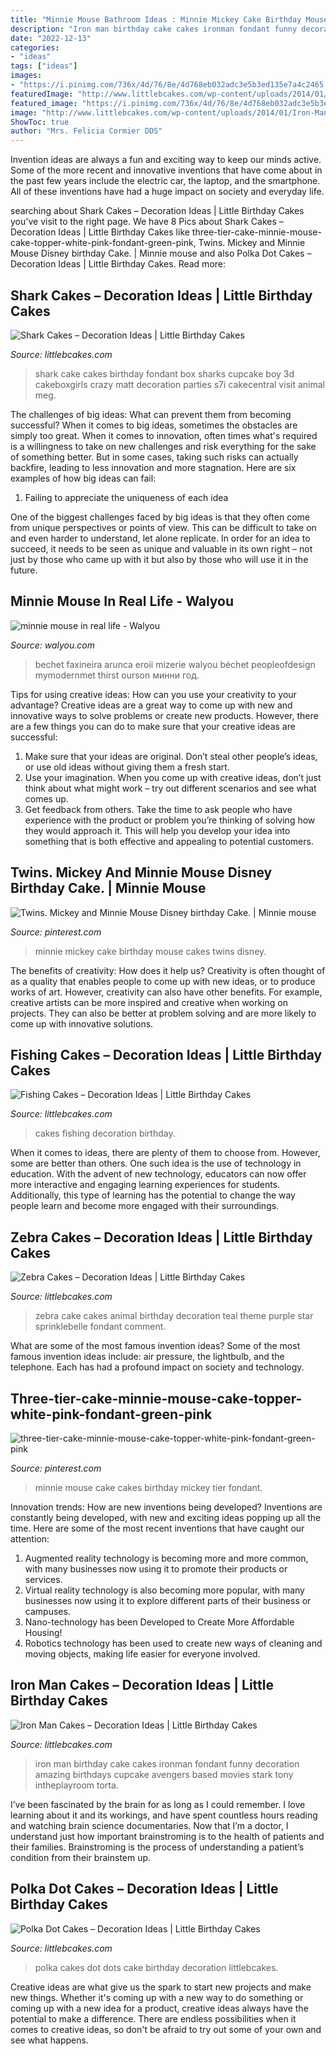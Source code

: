 ```yaml
---
title: "Minnie Mouse Bathroom Ideas : Minnie Mickey Cake Birthday Mouse Cakes Twins Disney"
description: "Iron man birthday cake cakes ironman fondant funny decoration amazing birthdays cupcake avengers based movies stark tony intheplayroom torta"
date: "2022-12-13"
categories:
- "ideas"
tags: ["ideas"]
images:
- "https://i.pinimg.com/736x/4d/76/8e/4d768eb032adc3e5b3ed135e7a4c2465.jpg"
featuredImage: "http://www.littlebcakes.com/wp-content/uploads/2014/01/Zebra-Cake-Pictures.jpg"
featured_image: "https://i.pinimg.com/736x/4d/76/8e/4d768eb032adc3e5b3ed135e7a4c2465.jpg"
image: "http://www.littlebcakes.com/wp-content/uploads/2014/01/Iron-Man-Cake-Design.jpg"
ShowToc: true
author: "Mrs. Felicia Cormier DDS"
---
```



Invention ideas are always a fun and exciting way to keep our minds active. Some of the more recent and innovative inventions that have come about in the past few years include the electric car, the laptop, and the smartphone. All of these inventions have had a huge impact on society and everyday life.

	

		
searching about Shark Cakes – Decoration Ideas | Little Birthday Cakes you've visit to the right page. We have 8 Pics about Shark Cakes – Decoration Ideas | Little Birthday Cakes like three-tier-cake-minnie-mouse-cake-topper-white-pink-fondant-green-pink, Twins. Mickey and Minnie Mouse Disney birthday Cake. | Minnie mouse and also Polka Dot Cakes – Decoration Ideas | Little Birthday Cakes. Read more:
		
    
## Shark Cakes – Decoration Ideas | Little Birthday Cakes

<img loading=lazy src="http://www.littlebcakes.com/wp-content/uploads/2013/08/Shark-Cakes.jpg" onerror="this.onerror=null;this.src='https://tse3.mm.bing.net/th?id=OIP.cRhEQkKs_9hiKBnqsUK2vgHaE8&amp;pid=15.1';" alt="Shark Cakes – Decoration Ideas | Little Birthday Cakes">

_Source: littlebcakes.com_

>shark cake cakes birthday fondant box sharks cupcake boy 3d cakeboxgirls crazy matt decoration parties s7i cakecentral visit animal meg. 

	

The challenges of big ideas: What can prevent them from becoming successful?
When it comes to big ideas, sometimes the obstacles are simply too great. When it comes to innovation, often times what's required is a willingness to take on new challenges and risk everything for the sake of something better. But in some cases, taking such risks can actually backfire, leading to less innovation and more stagnation. Here are six examples of how big ideas can fail:
1) Failing to appreciate the uniqueness of each idea

One of the biggest challenges faced by big ideas is that they often come from unique perspectives or points of view. This can be difficult to take on and even harder to understand, let alone replicate. In order for an idea to succeed, it needs to be seen as unique and valuable in its own right – not just by those who came up with it but also by those who will use it in the future.

    
## Minnie Mouse In Real Life - Walyou

<img loading=lazy src="https://walyou.com/wp-content/uploads/2012/02/minnie-mouse-in-real-life.jpg" onerror="this.onerror=null;this.src='https://tse3.mm.bing.net/th?id=OIP.cS0iDCQwxnegDCg8JVYOBwHaFN&amp;pid=15.1';" alt="minnie mouse in real life - Walyou">

_Source: walyou.com_

>bechet faxineira arunca eroii mizerie walyou béchet peopleofdesign mymodernmet thirst ourson минни год. 

	

Tips for using creative ideas: How can you use your creativity to your advantage?
Creative ideas are a great way to come up with new and innovative ways to solve problems or create new products. However, there are a few things you can do to make sure that your creative ideas are successful:
1) Make sure that your ideas are original. Don’t steal other people’s ideas, or use old ideas without giving them a fresh start.
2) Use your imagination. When you come up with creative ideas, don’t just think about what might work – try out different scenarios and see what comes up.
3) Get feedback from others. Take the time to ask people who have experience with the product or problem you’re thinking of solving how they would approach it. This will help you develop your idea into something that is both effective and appealing to potential customers.

    
## Twins. Mickey And Minnie Mouse Disney Birthday Cake. | Minnie Mouse

<img loading=lazy src="https://i.pinimg.com/736x/96/94/33/969433eaff09547e03696b7163aec590--mickey-and-minnie-birthday-cake-minnie-cake.jpg" onerror="this.onerror=null;this.src='https://tse1.mm.bing.net/th?id=OIP.15l00Vnjcog2bRO_I-ir3gHaJ3&amp;pid=15.1';" alt="Twins. Mickey and Minnie Mouse Disney birthday Cake. | Minnie mouse">

_Source: pinterest.com_

>minnie mickey cake birthday mouse cakes twins disney. 

	

The benefits of creativity: How does it help us?
Creativity is often thought of as a quality that enables people to come up with new ideas, or to produce works of art. However, creativity can also have other benefits. For example, creative artists can be more inspired and creative when working on projects. They can also be better at problem solving and are more likely to come up with innovative solutions.

    
## Fishing Cakes – Decoration Ideas | Little Birthday Cakes

<img loading=lazy src="http://www.littlebcakes.com/wp-content/uploads/2014/01/Fishing-Cakes-768x1024.jpg" onerror="this.onerror=null;this.src='https://tse2.mm.bing.net/th?id=OIP.mfP8ZSdI96ASpPJdkgl59QHaJ4&amp;pid=15.1';" alt="Fishing Cakes – Decoration Ideas | Little Birthday Cakes">

_Source: littlebcakes.com_

>cakes fishing decoration birthday. 

	

When it comes to ideas, there are plenty of them to choose from. However, some are better than others. One such idea is the use of technology in education. With the advent of new technology, educators can now offer more interactive and engaging learning experiences for students. Additionally, this type of learning has the potential to change the way people learn and become more engaged with their surroundings.

    
## Zebra Cakes – Decoration Ideas | Little Birthday Cakes

<img loading=lazy src="http://www.littlebcakes.com/wp-content/uploads/2014/01/Zebra-Cake-Pictures.jpg" onerror="this.onerror=null;this.src='https://tse4.mm.bing.net/th?id=OIP.Amx5WXNzzEtwMSk6dkhg8AHaJ4&amp;pid=15.1';" alt="Zebra Cakes – Decoration Ideas | Little Birthday Cakes">

_Source: littlebcakes.com_

>zebra cake cakes animal birthday decoration teal theme purple star sprinklebelle fondant comment. 

	

What are some of the most famous invention ideas?
Some of the most famous invention ideas include: air pressure, the lightbulb, and the telephone. Each has had a profound impact on society and technology.

    
## Three-tier-cake-minnie-mouse-cake-topper-white-pink-fondant-green-pink

<img loading=lazy src="https://i.pinimg.com/736x/4d/76/8e/4d768eb032adc3e5b3ed135e7a4c2465.jpg" onerror="this.onerror=null;this.src='https://tse3.mm.bing.net/th?id=OIP.9WquJFi-S8Qvovsc8QORbgHaOS&amp;pid=15.1';" alt="three-tier-cake-minnie-mouse-cake-topper-white-pink-fondant-green-pink">

_Source: pinterest.com_

>minnie mouse cake cakes birthday mickey tier fondant. 

	

Innovation trends: How are new inventions being developed?
Inventions are constantly being developed, with new and exciting ideas popping up all the time. Here are some of the most recent inventions that have caught our attention:
1. Augmented reality technology is becoming more and more common, with many businesses now using it to promote their products or services.
2. Virtual reality technology is also becoming more popular, with many businesses now using it to explore different parts of their business or campuses.
3. Nano-technology has been Developed to Create More Affordable Housing!
4. Robotics technology has been used to create new ways of cleaning and moving objects, making life easier for everyone involved.

    
## Iron Man Cakes – Decoration Ideas | Little Birthday Cakes

<img loading=lazy src="http://www.littlebcakes.com/wp-content/uploads/2014/01/Iron-Man-Cake-Design.jpg" onerror="this.onerror=null;this.src='https://tse2.mm.bing.net/th?id=OIP.GSp-d8bCc1uWAcUYW6dV_QHaJ4&amp;pid=15.1';" alt="Iron Man Cakes – Decoration Ideas | Little Birthday Cakes">

_Source: littlebcakes.com_

>iron man birthday cake cakes ironman fondant funny decoration amazing birthdays cupcake avengers based movies stark tony intheplayroom torta. 

	

I’ve been fascinated by the brain for as long as I could remember. I love learning about it and its workings, and have spent countless hours reading and watching brain science documentaries. Now that I’m a doctor, I understand just how important brainstroming is to the health of patients and their families. Brainstroming is the process of understanding a patient’s condition from their brainstem up.

    
## Polka Dot Cakes – Decoration Ideas | Little Birthday Cakes

<img loading=lazy src="http://www.littlebcakes.com/wp-content/uploads/2014/02/Polka-Dots-Cakes.jpg" onerror="this.onerror=null;this.src='https://tse4.mm.bing.net/th?id=OIP.qLi4IfKhITIlYTVXk79mFwHaJ4&amp;pid=15.1';" alt="Polka Dot Cakes – Decoration Ideas | Little Birthday Cakes">

_Source: littlebcakes.com_

>polka cakes dot dots cake birthday decoration littlebcakes. 

	

Creative ideas are what give us the spark to start new projects and make new things. Whether it's coming up with a new way to do something or coming up with a new idea for a product, creative ideas always have the potential to make a difference. There are endless possibilities when it comes to creative ideas, so don't be afraid to try out some of your own and see what happens.

